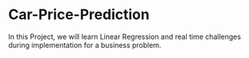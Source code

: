 # Car-Price-Prediction
In this Project, we will learn Linear Regression and real time challenges during implementation for a business problem.
